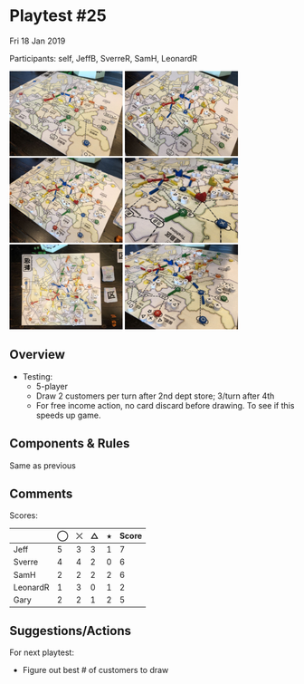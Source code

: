 # Playtest #25

Fri 18 Jan 2019

Participants: self, JeffB, SverreR, SamH, LeonardR

<img src="images/pt25/pt25-1040.jpg" height="150px"/> <img src="images/pt25/pt25-1041.jpg" height="150px"/> <img src="images/pt25/pt25-1042.jpg" height="150px"/> <img src="images/pt25/pt25-1043.jpg" height="150px"/> <img src="images/pt25/pt25-1044.jpg" height="150px"/> <img src="images/pt25/pt25-1045.jpg" height="150px"/> 

## Overview

* Testing:
	* 5-player
	* Draw 2 customers per turn after 2nd dept store; 3/turn after 4th
	* For free income action, no card discard before drawing. To see if this speeds up game.

## Components & Rules

Same as previous

## Comments

Scores: 

|          |  ◯  |  ⤫  |  △  |  ⭒  | Score |
| -------- | --- | --- | --- | --- | --- |
| Jeff     |  5  |  3  |  3  |  1  |  7  |
| Sverre   |  4  |  4  |  2  |  0  |  6  |
| SamH     |  2  |  2  |  2  |  2  |  6  |
| LeonardR |  1  |  3  |  0  |  1  |  2  |
| Gary     |  2  |  2  |  1  |  2  |  5  |


## Suggestions/Actions

For next playtest:

* Figure out best # of customers to draw

